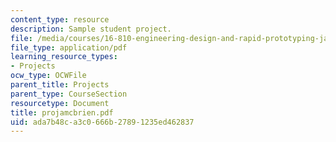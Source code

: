 ```yaml
---
content_type: resource
description: Sample student project.
file: /media/courses/16-810-engineering-design-and-rapid-prototyping-january-iap-2007/ada7b48ca3c0666b27891235ed462837_projamcbrien.pdf
file_type: application/pdf
learning_resource_types:
- Projects
ocw_type: OCWFile
parent_title: Projects
parent_type: CourseSection
resourcetype: Document
title: projamcbrien.pdf
uid: ada7b48c-a3c0-666b-2789-1235ed462837
---
```

